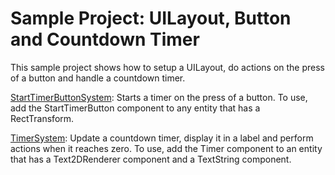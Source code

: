 # Sample Project: UILayout, Button and Countdown Timer

This sample project shows how to setup a UILayout, do actions on the press of a button and handle a countdown timer.

[StartTimerButtonSystem](Scripts/StartTimerButtonSystem.cs): Starts a timer on the press of a button. To use, add the StartTimerButton component to any entity that has a RectTransform.

[TimerSystem](Scripts/TimerSystem.cs): Update a countdown timer, display it in a label and perform actions when it reaches zero. To use, add the Timer component to an entity that has a Text2DRenderer component and a TextString component.
